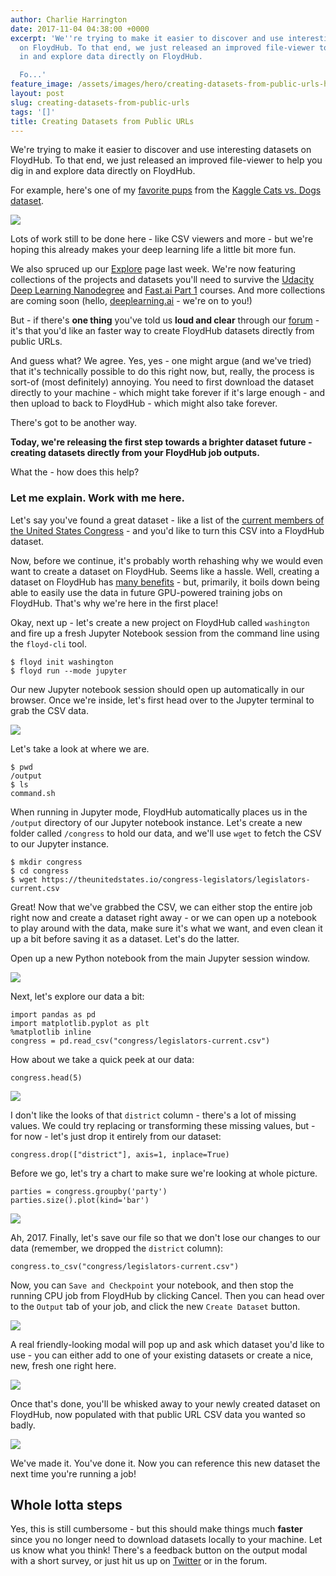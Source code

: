 ```yaml
---
author: Charlie Harrington
date: 2017-11-04 04:38:00 +0000
excerpt: 'We''re trying to make it easier to discover and use interesting datasets
  on FloydHub. To that end, we just released an improved file-viewer to help you dig
  in and explore data directly on FloydHub.

  Fo...'
feature_image: /assets/images/hero/creating-datasets-from-public-urls-hero.jpg
layout: post
slug: creating-datasets-from-public-urls
tags: '[]'
title: Creating Datasets from Public URLs
---
```


We're trying to make it easier to discover and use interesting datasets on FloydHub. To that end, we just released an improved file-viewer to help you dig in and explore data directly on FloydHub.

For example, here's one of my [favorite pups](https://www.floydhub.com/fastai/projects/lesson1_dogs_cats/13/data/data/train/dogs/dog.10701.jpg) from the [Kaggle Cats vs. Dogs dataset](https://www.floydhub.com/fastai/datasets/cats-vs-dogs).

![](/assets/images/content/images/2018/04/fh-dog-1.png)

Lots of work still to be done here - like CSV viewers and more - but we're hoping this already makes your deep learning life a little bit more fun.

We also spruced up our [Explore](https://www.floydhub.com/explore/trending) page last week. We're now featuring collections of the projects and datasets you'll need to survive the [Udacity Deep Learning Nanodegree](https://www.floydhub.com/explore/courses/udacity-deep-learning) and [Fast.ai Part 1](https://www.floydhub.com/explore/courses/fast-ai-part-1) courses. And more collections are coming soon (hello, [deeplearning.ai](https://www.deeplearning.ai/) \- we're on to you!)

But - if there's **one thing** you've told us **loud and clear** through our [forum](https://forum.floydhub.com) \- it's that you'd like an faster way to create FloydHub datasets directly from public URLs.

And guess what? We agree. Yes, yes - one might argue (and we've tried) that it's technically possible to do this right now, but, really, the process is sort-of (most definitely) annoying. You need to first download the dataset directly to your machine - which might take forever if it's large enough - and then upload to back to FloydHub - which might also take forever.

There's got to be another way.

**Today, we're releasing the first step towards a brighter dataset future - creating datasets directly from your FloydHub job outputs.**

What the - how does this help?

### Let me explain. Work with me here.

Let's say you've found a great dataset - like a list of the [current members of the United States Congress](https://github.com/unitedstates/congress-legislators) \- and you'd like to turn this CSV into a FloydHub dataset.

Now, before we continue, it's probably worth rehashing why we would even want to create a dataset on FloydHub. Seems like a hassle. Well, creating a dataset on FloydHub has [many benefits](https://docs.floydhub.com/getstarted/core_concepts/#why-keep-datasets-separate-from-code) \- but, primarily, it boils down being able to easily use the data in future GPU-powered training jobs on FloydHub. That's why we're here in the first place!

Okay, next up - let's create a new project on FloydHub called `washington` and fire up a fresh Jupyter Notebook session from the command line using the `floyd-cli` tool.
    
    
    $ floyd init washington
    $ floyd run --mode jupyter
    

Our new Jupyter notebook session should open up automatically in our browser. Once we're inside, let's first head over to the Jupyter terminal to grab the CSV data.

![](/assets/images/content/images/2018/04/initial-1.png)

Let's take a look at where we are.
    
    
    $ pwd
    /output
    $ ls
    command.sh
    

When running in Jupyter mode, FloydHub automatically places us in the `/output` directory of our Jupyter notebook instance. Let's create a new folder called `/congress` to hold our data, and we'll use `wget` to fetch the CSV to our Jupyter instance.
    
    
    $ mkdir congress
    $ cd congress 
    $ wget https://theunitedstates.io/congress-legislators/legislators-current.csv
    

Great! Now that we've grabbed the CSV, we can either stop the entire job right now and create a dataset right away - or we can open up a notebook to play around with the data, make sure it's what we want, and even clean it up a bit before saving it as a dataset. Let's do the latter.

Open up a new Python notebook from the main Jupyter session window.

![](/assets/images/content/images/2018/04/notebook-1.png)

Next, let's explore our data a bit:
    
    
    import pandas as pd
    import matplotlib.pyplot as plt
    %matplotlib inline
    congress = pd.read_csv("congress/legislators-current.csv")
    

How about we take a quick peek at our data:
    
    
    congress.head(5)
    

![](/assets/images/content/images/2018/04/head-1.png)

I don't like the looks of that `district` column - there's a lot of missing values. We could try replacing or transforming these missing values, but - for now - let's just drop it entirely from our dataset:
    
    
    congress.drop(["district"], axis=1, inplace=True)
    

Before we go, let's try a chart to make sure we're looking at whole picture.
    
    
    parties = congress.groupby('party')
    parties.size().plot(kind='bar')
    

![](/assets/images/content/images/2018/04/parties-1.png)

Ah, 2017. Finally, let's save our file so that we don't lose our changes to our data (remember, we dropped the `district` column):
    
    
    congress.to_csv("congress/legislators-current.csv")
    

Now, you can `Save and Checkpoint` your notebook, and then stop the running CPU job from FloydHub by clicking Cancel. Then you can head over to the `Output` tab of your job, and click the new `Create Dataset` button.

![](/assets/images/content/images/2018/04/output-1.png)

A real friendly-looking modal will pop up and ask which dataset you'd like to use - you can either add to one of your existing datasets or create a nice, new, fresh one right here.

![](/assets/images/content/images/2018/04/modal-1.png)

Once that's done, you'll be whisked away to your newly created dataset on FloydHub, now populated with that public URL CSV data you wanted so badly.

![](/assets/images/content/images/2018/04/dataset-1.png)

We've made it. You've done it. Now you can reference this new dataset the next time you're running a job!

## Whole lotta steps

Yes, this is still cumbersome - but this should make things much **faster** since you no longer need to download datasets locally to your machine. Let us know what you think! There's a feedback button on the output modal with a short survey, or just hit us up on [Twitter](https://www.twitter.com/FloydHub_) or in the forum.